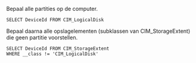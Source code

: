 Bepaal alle partities op de computer.

```
SELECT DeviceId FROM CIM_LogicalDisk
```

Bepaal daarna alle opslagelementen (subklassen van CIM_StorageExtent) die geen partitie voorstellen.

```
SELECT DeviceId FROM CIM_StorageExtent
WHERE __class != 'CIM_LogicalDisk'
```